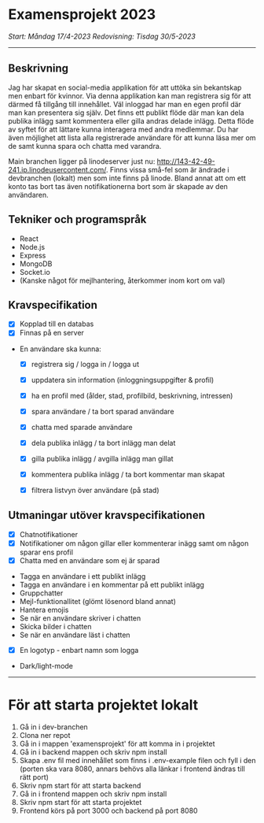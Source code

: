 # Examensprojekt 2023

*Start: Måndag 17/4-2023*
*Redovisning: Tisdag 30/5-2023*

---

## Beskrivning
Jag har skapat en social-media applikation för att uttöka sin bekantskap men enbart för kvinnor. Via denna applikation kan man registrera sig för att därmed få tillgång till innehållet. Väl inloggad har man en egen profil där man kan presentera sig själv. Det finns ett publikt flöde där man kan dela publika inlägg samt kommentera eller gilla andras delade inlägg. Detta flöde av syftet för att lättare kunna interagera med andra medlemmar. Du har även möjlighet att lista alla registrerade användare för att kunna läsa mer om de samt kunna spara och chatta med varandra. 

Main branchen ligger på linodeserver just nu: http://143-42-49-241.ip.linodeusercontent.com/. Finns vissa små-fel som är ändrade i devbranchen (lokalt) men som inte finns på linode. Bland annat att om ett konto tas bort tas även notifikationerna bort som är skapade av den användaren. 

## Tekniker och programspråk
- React
- Node.js
- Express
- MongoDB
- Socket.io
- (Kanske något för mejlhantering, återkommer inom kort om val)

## Kravspecifikation
- [x] Kopplad till en databas
- [x] Finnas på en server
- En användare ska kunna: 
  - [x] registrera sig / logga in / logga ut
  - [x] uppdatera sin information (inloggningsuppgifter & profil)
  - [x] ha en profil med (ålder, stad, profilbild, beskrivning, intressen)
  - [x] spara användare / ta bort sparad användare
  - [x] chatta med sparade användare
  - [x] dela publika inlägg / ta bort inlägg man delat
  - [x] gilla publika inlägg / avgilla inlägg man gillat
  - [x] kommentera publika inlägg / ta bort kommentar man skapat
  - [x] filtrera listvyn över användare (på stad)


## Utmaningar utöver kravspecifikationen
- [x] Chatnotifikationer
- [x] Notifikationer om någon gillar eller kommenterar inägg samt om någon sparar ens profil
- [x] Chatta med en användare som ej är sparad
- Tagga en användare i ett publikt inlägg
- Tagga en användare i en kommentar på ett publikt inlägg
- Gruppchatter
- Mejl-funktionallitet (glömt lösenord bland annat)
- Hantera emojis
- Se när en användare skriver i chatten
- Skicka bilder i chatten
- Se när en användare läst i chatten
- [x] En logotyp - enbart namn som logga
- Dark/light-mode

---

# För att starta projektet lokalt 

1. Gå in i dev-branchen
2. Clona ner repot
3. Gå in i mappen 'examensprojekt' för att komma in i projektet
4. Gå in i backend mappen och skriv npm install
5. Skapa .env fil med innehållet som finns i .env-example filen och fyll i den (porten ska vara 8080, annars behövs alla länkar i frontend ändras till rätt port)
6. Skriv npm start för att starta backend
7. Gå in i frontend mappen och skriv npm install
8. Skriv npm start för att starta projektet
9. Frontend körs på port 3000 och backend på port 8080

